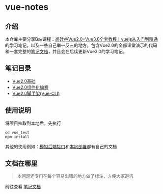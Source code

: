 # vue-notes

## 介绍
本仓库主要分享B站课程：[尚硅谷Vue2.0+Vue3.0全套教程丨vuejs从入门到精通](https://www.bilibili.com/video/BV1Zy4y1K7SH) 的学习笔记，以及一些自己举一反三的地方。包含Vue2.0的全部课堂演示的代码和一套完整的[笔记文档](https://www.yuque.com/isyangs/web-docs/kiobkh)，并且会在后续更新Vue3.0的学习笔记。

## 笔记目录
- [Vue2.0基础](https://github.com/isYangs/vue-notes/tree/main/1.Vue核心-基础)
- [Vue2.0组件化编程](https://github.com/isYangs/vue-notes/tree/main/2.Vue核心-组件化编程)
- [Vue2.0脚手架(Vue-CLI)](https://github.com/isYangs/vue-notes/tree/main/vue_test)

## 使用说明
将项目拉取到本地后，先执行

```
cd vue_test
npm install
```
其他的使用例如：[模拟后端接口](https://github.com/isYangs/vue-notes/tree/main/db#readme)和[本地部署](https://github.com/isYangs/vue-notes/tree/main/demo#readme)都有自己的文档

## 文档在哪里

> 本问题还专门在每个容易出错的地方做了标注，方便大家避坑

前往查看 [笔记文档](https://www.yuque.com/isyangs/web-docs/kiobkh)